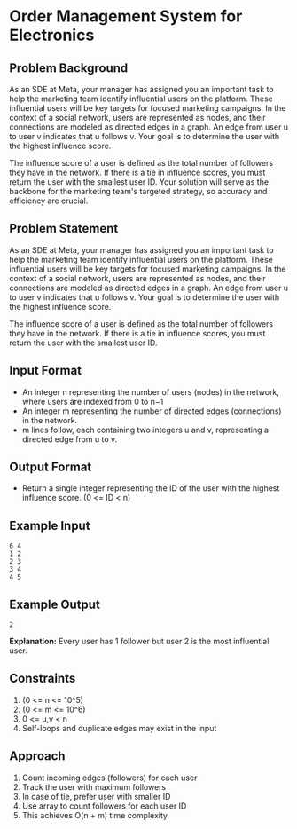# Order Management System for Electronics

## Problem Background

As an SDE at Meta, your manager has assigned you an important task to help the marketing team identify influential users on the platform. These influential users will be key targets for focused marketing campaigns. In the context of a social network, users are represented as nodes, and their connections are modeled as directed edges in a graph. An edge from user u to user v indicates that u follows v. Your goal is to determine the user with the highest influence score.

The influence score of a user is defined as the total number of followers they have in the network. If there is a tie in influence scores, you must return the user with the smallest user ID. Your solution will serve as the backbone for the marketing team's targeted strategy, so accuracy and efficiency are crucial.

## Problem Statement

As an SDE at Meta, your manager has assigned you an important task to help the marketing team identify influential users on the platform. These influential users will be key targets for focused marketing campaigns. In the context of a social network, users are represented as nodes, and their connections are modeled as directed edges in a graph. An edge from user u to user v indicates that u follows v. Your goal is to determine the user with the highest influence score.

The influence score of a user is defined as the total number of followers they have in the network. If there is a tie in influence scores, you must return the user with the smallest user ID.

## Input Format

- An integer n representing the number of users (nodes) in the network, where users are indexed from 0 to n−1
- An integer m representing the number of directed edges (connections) in the network.
- m lines follow, each containing two integers u and v, representing a directed edge from u to v.

## Output Format

- Return a single integer representing the ID of the user with the highest influence score. (0 <= ID < n)

## Example Input

```
6 4
1 2
2 3
3 4
4 5
```

## Example Output

```
2
```

**Explanation:**
Every user has 1 follower but user 2 is the most influential user.

## Constraints

1. (0 <= n <= 10^5)
2. (0 <= m <= 10^6)
3. 0 <= u,v < n
4. Self-loops and duplicate edges may exist in the input

## Approach

1. Count incoming edges (followers) for each user
2. Track the user with maximum followers
3. In case of tie, prefer user with smaller ID
4. Use array to count followers for each user ID
5. This achieves O(n + m) time complexity
